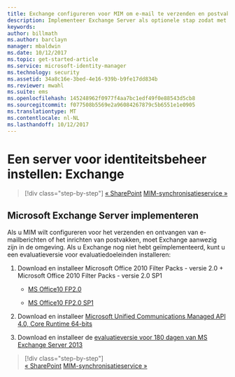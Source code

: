 ```yaml
---
title: Exchange configureren voor MIM om e-mail te verzenden en postvakken te maken | Microsoft Docs
description: Implementeer Exchange Server als optionele stap zodat met MIM 2016 e-mailberichten kunnen worden verzonden en postvakken kunnen worden gemaakt.
keywords: 
author: billmath
ms.author: barclayn
manager: mbaldwin
ms.date: 10/12/2017
ms.topic: get-started-article
ms.service: microsoft-identity-manager
ms.technology: security
ms.assetid: 34a8c16e-3bed-4e16-939b-b9fe17dd834b
ms.reviewer: mwahl
ms.suite: ems
ms.openlocfilehash: 145248962f0977f4aa7bc1edf49f0e88543d5cb8
ms.sourcegitcommit: f077508b5569e2a96084267879c5b6551e1e0905
ms.translationtype: MT
ms.contentlocale: nl-NL
ms.lasthandoff: 10/12/2017
---
```

# <a name="set-up-an-identity-management-server-exchange"></a>Een server voor identiteitsbeheer instellen: Exchange

>[!div class="step-by-step"]
[« SharePoint](prepare-server-sharepoint.md)
[MIM-synchronisatieservice »](install-mim-sync.md)

## <a name="deploy-microsoft-exchange-server"></a>Microsoft Exchange Server implementeren
Als u MIM wilt configureren voor het verzenden en ontvangen van e-mailberichten of het inrichten van postvakken, moet Exchange aanwezig zijn in de omgeving. Als u Exchange nog niet hebt geïmplementeerd, kunt u een evaluatieversie voor evaluatiedoeleinden installeren:

1. Download en installeer Microsoft Office 2010 Filter Packs - versie 2.0 + Microsoft Office 2010 Filter Packs - versie 2.0 SP1

    - [MS Office10 FP2.0](http://www.microsoft.com/en-us/download/details.aspx?id=17062)

    - [MS Office10 FP2.0 SP1](http://www.microsoft.com/en-us/download/details.aspx?id=26604)

2. Download en installeer [Microsoft Unified Communications Managed API 4.0, Core Runtime 64-bits](http://www.microsoft.com/en-us/download/details.aspx?id=34992)

3. Download en installeer de [evaluatieversie voor 180 dagen van MS Exchange Server 2013](http://www.microsoft.com/en-us/evalcenter/evaluate-exchange-server-2013)

>[!div class="step-by-step"]  
[« SharePoint](prepare-server-sharepoint.md)
[MIM-synchronisatieservice »](install-mim-sync.md)
